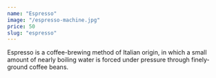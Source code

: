 ```yaml
---
name: "Espresso"
image: "/espresso-machine.jpg"
price: 50
slug: "espresso"
---
```


Espresso is a coffee-brewing method of Italian origin, in which a small amount of nearly boiling water is forced under pressure through finely-ground coffee beans.
